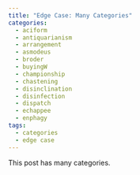 ```yaml
---
title: "Edge Case: Many Categories"
categories:
  - aciform
  - antiquarianism
  - arrangement
  - asmodeus
  - broder
  - buyingW
  - championship
  - chastening
  - disinclination
  - disinfection
  - dispatch
  - echappee
  - enphagy
tags:
  - categories
  - edge case
---
```


This post has many categories.